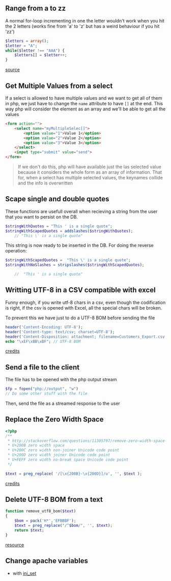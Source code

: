 ## Range from a to zz

A normal for-loop incrementing in one the letter wouldn't work when you hit the
2 letters (works fine from 'a' to 'z' but has a weird behaviour if you hit 'zz')

```php
$letters = array();
$letter = "A";
while($letter !== "AAA") {
    $letters[] = $letter++;
}
```

[source](http://stackoverflow.com/a/14278795)

## Get Multiple Values from a select

If a select is allowed to have multiple values and we want to get all of them
in php, we just have to change the `name` attribute to have `[]` at the end.
This way php will consider the element as an array and we'll be able to get
all the values

```html
<form action="">
    <select name="myMultipleSelec[]">
        <option value="1">Value 1</option>
        <option value="2">Value 2</option>
        <option value="3">Value 3</option>
    </select>
    <input type="submit" value="send">
</form>
```

> If we don't do this, php will have available just the las selected value because
it considers the whole form as an array of information. That for, when a select
has multiple selected values, the keynames collide and the info is overwritten

## Scape single and double quotes

These functions are usefull overall when recieving a string from the user that
you want to persist on the DB.

```php
$stringWithQuotes = "This ' is a single quote";
$stringWithScapedQuotes = addslashes($stringWithQuotes);
    // "This \' is a single quote"
```

This string is now ready to be inserted in the DB. For doing the reverse
operation:

```php
$stringWithScapedQuotes =  "This \' is a single quote";
$stringWithNoSlashes = stripslashes($stringWithScapedQuotes);

    //  "This ' is a single quote"
```

## Writting UTF-8 in a CSV compatible with excel
Funny enough, if you write utf-8 chars in a csv, even though the codification is
right, if the csv is opened with Excel, all the special chars will be broken.

To prevent this we have just to do a UTF-8 BOM before sending the file

```php
header('Content-Encoding: UTF-8');
header('Content-type: text/csv; charset=UTF-8');
header('Content-Disposition: attachment; filename=Customers_Export.csv');
echo "\xEF\xBB\xBF"; // UTF-8 BOM
```

[credits](http://stackoverflow.com/a/4440143)

## Send a file to the client

The file has to be opened with the php output stream
```php
$fp = fopen("php://output", "w")
// Do some other stuff with the file
```
Then, send the file as a streamed response to the user

## Replace the Zero Width Space

```php
<?php
/**
 * http://stackoverflow.com/questions/11305797/remove-zero-width-space-characters-from-a-javascript-string
 * U+200B zero width space
 * U+200C zero width non-joiner Unicode code point
 * U+200D zero width joiner Unicode code point
 * U+FEFF zero width no-break space Unicode code point
 */

$text = preg_replace( '/[\x{200B}-\x{200D}]/u', '', $text );
```

[credits](https://gist.github.com/ahmadazimi/b1f1b8f626d73728f7aa)

## Delete UTF-8 BOM from a text

```php
function remove_utf8_bom($text)
{
    $bom = pack('H*','EFBBBF');
    $text = preg_replace("/^$bom/", '', $text);
    return $text;
}
```

[resource](http://stackoverflow.com/a/15423899)


## Change apache variables

* with [ini_set](http://php.net/manual/es/function.ini-set.php)
